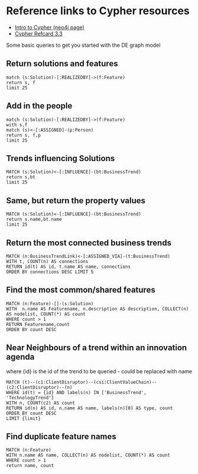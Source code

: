 # Reference links to Cypher resources

* [Intro to Cypher (neo4j page)](https://neo4j.com/developer/cypher-query-language/)
* [Cypher Refcard 3.3](https://neo4j.com/docs/cypher-refcard/current/)

Some basic queries to get you started with the DE graph model

## Return solutions and features

~~~
match (s:Solution)-[:REALIZEDBY]->(f:Feature) 
return s, f
limit 25
~~~

## Add in the people

~~~
match (s:Solution)-[:REALIZEDBY]->(f:Feature)
with s,f
match (s)<-[:ASSIGNED]-(p:Person)
return s, f,p
limit 25
~~~

## Trends influencing Solutions

~~~
MATCH (s:Solution)<-[:INFLUENCE]-(bt:BusinessTrend)
return s,bt
limit 25
~~~

## Same, but return the property values

~~~
MATCH (s:Solution)<-[:INFLUENCE]-(bt:BusinessTrend)
return s.name,bt.name
limit 25
~~~

## Return the most connected business trends

~~~
MATCH (n:BusinessTrendLink)<-[:ASSIGNED_VIA]-(t:BusinessTrend) 
WITH t, COUNT(n) AS connections 
RETURN id(t) AS id, t.name AS name, connections
ORDER BY connections DESC LIMIT 5
~~~

## Find the most common/shared features

~~~
MATCH (n:Feature)-[]-(s:Solution)
WITH  n.name AS Featurename, n.description AS description, COLLECT(n) AS nodelist, COUNT(*) AS count
WHERE count > 1
RETURN Featurename,count
ORDER BY count DESC
~~~

## Near Neighbours of a trend within an innovation agenda

where {id} is the id of the trend to be queried - could be replaced with name

~~~
MATCH (t)--(c1:ClientDisruptor)--(csi:ClientValueChain)--(c2:ClientDisruptor)--(n) 
WHERE id(t) = {id} AND labels(n) IN ['BusinessTrend', 'TechnologyTrend'] 
WITH n, COUNT(c2) AS count 
RETURN id(n) AS id, n.name AS name, labels(n)[0] AS type, count 
ORDER BY count DESC 
LIMIT {limit}
~~~

## Find duplicate feature names

~~~
MATCH (n:Feature)
WITH n.name AS name, COLLECT(n) AS nodelist, COUNT(*) AS count
WHERE count > 1
return name, count
~~~